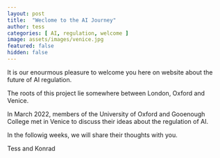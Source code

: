 ```yaml
---
layout: post
title:  "Weclome to the AI Journey"
author: tess
categories: [ AI, regulation, welcome ]
image: assets/images/venice.jpg
featured: false
hidden: false
---
```


It is our enourmous pleasure to welcome you here on website about the future of AI regulation.

The roots of this project lie somewhere between London, Oxford and Venice.

In March 2022, members of the University of Oxford and Gooenough College met in Venice to discuss their ideas about the regulation of AI.

In the followig weeks, we will share their thoughts with you.

Tess and Konrad
